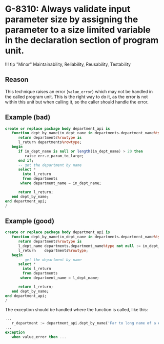 # G-8310: Always validate input parameter size by assigning the parameter to a size limited variable in the declaration section of program unit.

!!! tip "Minor"
    Maintainability, Reliability, Reusability, Testability

## Reason

This technique raises an error (`value_error`) which may not be handled in the called program unit. This is the right way to do it, as the error is not within this unit but when calling it, so the caller should handle the error.

## Example (bad)

``` sql
create or replace package body department_api is
   function dept_by_name(in_dept_name in departments.department_name%type)
      return departments%rowtype is
      l_return departments%rowtype;
   begin
      if in_dept_name is null or length(in_dept_name) > 20 then
         raise err.e_param_to_large;
      end if;
      -- get the department by name
      select *
        into l_return
        from departments
       where department_name = in_dept_name;

      return l_return;
   end dept_by_name;
end department_api;
/
```

## Example (good)

``` sql
create or replace package body department_api is
   function dept_by_name(in_dept_name in departments.department_name%type)
      return departments%rowtype is
      l_dept_name departments.department_name%type not null := in_dept_name;
      l_return    departments%rowtype;
   begin
      -- get the department by name
      select *
        into l_return
        from departments
       where department_name = l_dept_name;

      return l_return;
   end dept_by_name;
end department_api;
/
```

The exception should be handled where the function is called, like this:

``` sql
...
   r_department := department_api.dept_by_name('Far to long name of a department');
...
exception
   when value_error then ...
```